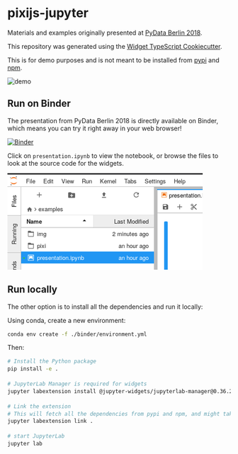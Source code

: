# pixijs-jupyter

Materials and examples originally presented at [PyData Berlin 2018](https://pydata.org/berlin2018/schedule/presentation/32/).

This repository was generated using the [Widget TypeScript Cookiecutter](https://github.com/jupyter-widgets/widget-ts-cookiecutter).

This is for demo purposes and is not meant to be installed from [pypi](https://pypi.org) and [npm](https://npmjs.org).

![demo](./examples/img/pixijs-jupyterlab.gif)

## Run on Binder

The presentation from PyData Berlin 2018 is directly available on Binder, which means you can try it right away in your web browser!

[![Binder](https://img.shields.io/badge/launch-binder-brightgreen.svg)](https://mybinder.org/v2/gh/jtpio/pixijs-jupyter/pydata-berlin?urlpath=lab/tree/examples/presentation.ipynb)

Click on `presentation.ipynb` to view the notebook, or browse the files to look at the source code for the widgets.

![binder](./examples/img/binder.png)

## Run locally

The other option is to install all the dependencies and run it locally:

Using conda, create a new environment:

```bash
conda env create -f ./binder/environment.yml
```

Then:

```bash
# Install the Python package
pip install -e .

# JupyterLab Manager is required for widgets
jupyter labextension install @jupyter-widgets/jupyterlab-manager@0.36.2

# Link the extension
# This will fetch all the dependencies from pypi and npm, and might take a while to finish.
jupyter labextension link .

# start JupyterLab
jupyter lab
```
